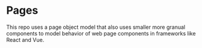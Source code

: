 # Pages
This repo uses a page object model that also uses smaller more granual components to model behavior of web page components in frameworks like React and Vue.